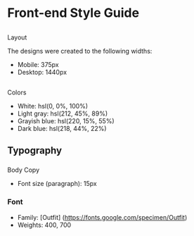 # Front-end Style Guide

##

 Layout

The designs were created to the following widths:

- Mobile: 375px
- Desktop: 1440px

## 

Colors

- White: hsl(0, 0%, 100%)
- Light gray: hsl(212, 45%, 89%)
- Grayish blue: hsl(220, 15%, 55%)
- Dark blue: hsl(218, 44%, 22%)

## Typography

###

 Body Copy

- Font size (paragraph): 15px

### Font

- Family: [Outfit]
(https://fonts.google.com/specimen/Outfit)
- Weights: 400, 700
